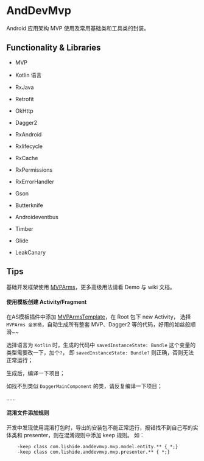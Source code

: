 # AndDevMvp
Android 应用架构 MVP 使用及常用基础类和工具类的封装。

## Functionality & Libraries
* MVP

* Kotlin 语言

* RxJava

* Retrofit

* OkHttp

* Dagger2

* RxAndroid

* Rxlifecycle

* RxCache

* RxPermissions

* RxErrorHandler

* Gson

* Butterknife

* Androideventbus

* Timber

* Glide

* LeakCanary

## Tips
基础开发框架使用 [MVPArms](https://github.com/JessYanCoding/MVPArms)，更多高级用法请看 Demo 与 wiki 文档。

#### 使用模板创建 Activity/Fragment
在AS模板插件中添加 [MVPArmsTemplate](https://github.com/JessYanCoding/MVPArmsTemplate)，在 Root 包下 new Activity，
选择`MVPArms 全家桶`，自动生成所有整套 MVP、Dagger2 等的代码，好用的如丝般顺滑~~

选择语言为 `Kotlin` 时，生成的代码中 `savedInstanceState: Bundle` 这个变量的类型需要改一下，加个`?`，
即 `savedInstanceState: Bundle?` 则正确，否则无法正常运行；

生成后，编译一下项目；

如找不到类似 `DaggerMainComponent` 的类，请反复编译一下项目；

......
#### 混淆文件添加规则
开发中发现使用混淆打包时，导出的安装包不能正常运行，报错找不到自己写的实体类和 presenter，则在混淆规则中添加 keep 规则。
如：

        -keep class com.lishide.anddevmvp.mvp.model.entity.** { *;}
        -keep class com.lishide.anddevmvp.mvp.presenter.** { *;}

